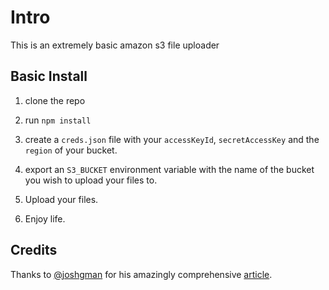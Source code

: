 # Intro

This is an extremely basic amazon s3 file uploader

## Basic Install

1. clone the repo
2. run `npm install`
3. create a `creds.json` file with your `accessKeyId`, `secretAccessKey` and the
   `region` of your bucket.

4. export an `S3_BUCKET` environment variable with the name of the bucket you
   wish to upload your files to.

5. Upload your files.
6. Enjoy life.

## Credits

Thanks to [@joshgman](https://github.com/joshgman) for his amazingly
comprehensive [article](http://www.joshsgman.com/upload-to-and-get-images-from-amazon-s3-with-node-js/ ).
